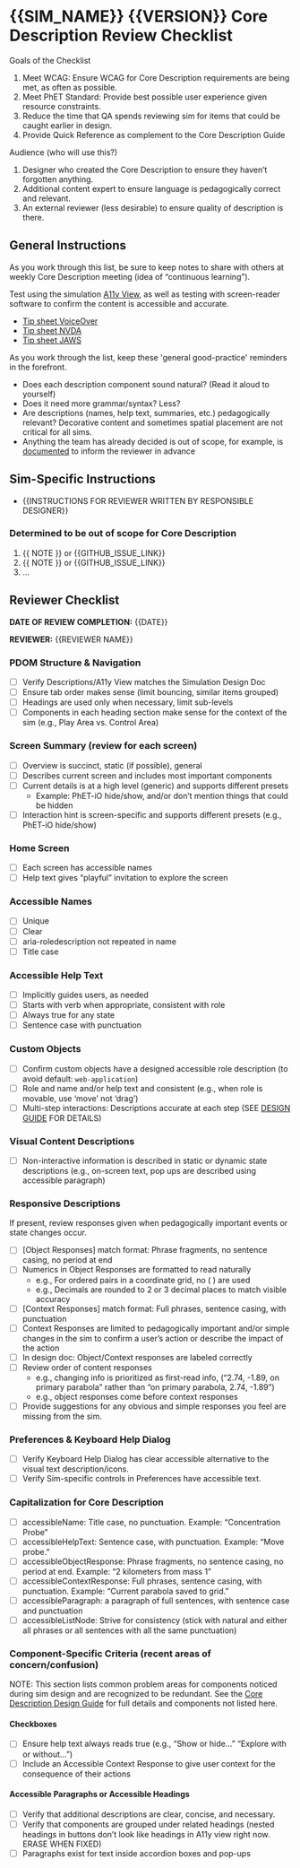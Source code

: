 <!-- 

Helpful Links

- Core Description Guide: [Description Design Guide and Tips:  Core](https://docs.google.com/document/d/1kCivjmuXiMzrFkYUigZFgDkssoEWGW_-OaXDk9myV00/edit?tab=t.0#heading=h.rj5etgrq1nf7)  
  Core Description Overview: [https://github.com/phetsims/phet-info/blob/main/doc/core-description-overview.md](https://github.com/phetsims/phet-info/blob/main/doc/core-description-overview.md)  
- QA Instructions on Testing Core Description: [https://github.com/phetsims/qa/blob/bcef426d259224dc6caac6da49e1ae70b6e10187/documentation/qa-book.md\#core-description](https://github.com/phetsims/qa/blob/bcef426d259224dc6caac6da49e1ae70b6e10187/documentation/qa-book.md#core-description)  
- Exemplars 

**To begin Core Description review, the responsible designer should:**

* Copy this checklist to a new GitHub issue titled "Core Description Review" and labeled `design:description`.
* Complete (or delete) the **Sim-Specific Instructions** section.
* Delete (or ~~strikethrough~~) checklist items and sections that are not relevant.
* Replace {{GITHUB_ISSUE_LINK}} with links to GitHub issues.
* Assign the GitHub issue to the designer who is doing the review.

* The responsible designer is responsible for removing the irrelevant parts
* A checked-off item doesn't mean "no problem here", it means "it was reviewed"
* Problems can be noted in side issues that reference this issue

!! DELETE THIS COMMENT BLOCK WHEN COPYING THE CHECKLIST !!

-->

# {{SIM_NAME}} {{VERSION}} Core Description Review Checklist

Goals of the Checklist

1. Meet WCAG: Ensure WCAG for Core Description requirements are being met, as often as possible.  
2. Meet PhET Standard: Provide best possible user experience given resource constraints.  
3. Reduce the time that QA spends reviewing sim for items that could be caught earlier in design.  
4. Provide Quick Reference as complement to the Core Description Guide

Audience (who will use this?)

1. Designer who created the Core Description to ensure they haven’t forgotten anything.  
2. Additional content expert to ensure language is pedagogically correct and relevant.  
3. An external reviewer (less desirable) to ensure quality of description is there.
   
## General Instructions

As you work through this list, be sure to keep notes to share with others at weekly Core Description meeting (idea of “continuous learning”).

Test using the simulation [A11y View](https://bayes.colorado.edu/dev/phettest/phetmarks/), as well as testing with screen-reader software to confirm the content is accessible and accurate.

- [Tip sheet VoiceOver](https://docs.google.com/document/d/1qz0Dm2lA67tRhgw1GaHVeOSnldBoMj7AT5UE_UaXz1U/edit)  
- [Tip sheet NVDA](https://docs.google.com/document/d/1pgfyEER7ZlpJlXSwvSCbNBuoCa5oOexc7QvTuFZu-Mo/edit)  
- [Tip sheet JAWS](https://docs.google.com/document/d/1aggemqGsb2CdR7PxgLG50kOg4ZwBPM2M3eI3okyZHJ8/edit)

As you work through the list, keep these 'general good-practice' reminders in the forefront.

- Does each description component sound natural? (Read it aloud to yourself)  
- Does it need more grammar/syntax? Less?
- Are descriptions (names, help text, summaries, etc.) pedagogically relevant? Decorative content and sometimes spatial placement are not critical for all sims.
- Anything the team has already decided is out of scope, for example, is [documented](#determined-to-be-out-of-scope-for-core-description) to inform the reviewer in advance

## Sim-Specific Instructions

- {{INSTRUCTIONS FOR REVIEWER WRITTEN BY RESPONSIBLE DESIGNER}}

### Determined to be out of scope for Core Description

1. {{ NOTE }} or {{GITHUB_ISSUE_LINK}}  
2. {{ NOTE }} or {{GITHUB_ISSUE_LINK}}  
3. …

## Reviewer Checklist

**DATE OF REVIEW COMPLETION:** {{DATE}}

**REVIEWER:** {{REVIEWER NAME}}

### PDOM Structure & Navigation

- [ ] Verify Descriptions/A11y View matches the Simulation Design Doc  
- [ ] Ensure tab order makes sense (limit bouncing, similar items grouped)  
- [ ] Headings are used only when necessary, limit sub-levels  
- [ ] Components in each heading section make sense for the context of the sim (e.g., Play Area vs. Control Area)

### Screen Summary (review for each screen)

- [ ] Overview is succinct, static (if possible), general  
- [ ] Describes current screen and includes most important components  
- [ ] Current details is at a high level (generic) and supports different presets  
  - Example: PhET-iO hide/show, and/or don’t mention things that could be hidden  
- [ ] Interaction hint is screen-specific and supports different presets (e.g., PhET-iO hide/show)

### Home Screen

- [ ] Each screen has accessible names  
- [ ] Help text gives “playful” invitation to explore the screen

### Accessible Names

- [ ] Unique  
- [ ] Clear  
- [ ] aria-roledescription not repeated in name  
- [ ] Title case

### Accessible Help Text

- [ ] Implicitly guides users, as needed  
- [ ] Starts with verb when appropriate, consistent with role  
- [ ] Always true for any state  
- [ ] Sentence case with punctuation

### Custom Objects

- [ ] Confirm custom objects have a designed accessible role description (to avoid default: `web-application`)  
- [ ] Role and name and/or help text and consistent (e.g., when role is movable, use ‘move’ not ‘drag’)  
- [ ] Multi-step interactions: Descriptions accurate at each step (SEE [DESIGN GUIDE](https://docs.google.com/document/d/1kCivjmuXiMzrFkYUigZFgDkssoEWGW_-OaXDk9myV00/edit?tab=t.0#heading=h.rj5etgrq1nf7) FOR DETAILS)

### Visual Content Descriptions

- [ ] Non-interactive information is described in static or dynamic state descriptions (e.g., on-screen text, pop ups are described using accessible paragraph)

### Responsive Descriptions

If present, review responses given when pedagogically important events or state changes occur.

- [ ] \[Object Responses\] match format: Phrase fragments, no sentence casing, no period at end  
- [ ] Numerics in Object Responses are formatted to read naturally  
  - e.g., For ordered pairs in a coordinate grid, no ( ) are used  
  - e.g., Decimals are rounded to 2 or 3 decimal places to match visible accuracy  
- [ ] \[Context Responses\] match format: Full phrases, sentence casing, with punctuation  
- [ ] Context Responses are limited to pedagogically important and/or simple changes in the sim to confirm a user’s action or describe the impact of the action  
- [ ] In design doc: Object/Context responses are labeled correctly  
- [ ] Review order of content responses  
  - e.g., changing info is prioritized as first-read info, (“2.74, \-1.89, on primary parabola” rather than “on primary parabola, 2.74, \-1.89”)  
  - e.g., object responses come before context responses  
- [ ] Provide suggestions for any obvious and simple responses you feel are missing from the sim.

### **Preferences & Keyboard Help Dialog**

- [ ] Verify Keyboard Help Dialog has clear accessible alternative to the visual text description/icons.  
- [ ] Verify Sim-specific controls in Preferences have accessible text.

### **Capitalization for Core Description**

- [ ] accessibleName: Title case, no punctuation. Example: “Concentration Probe”  
- [ ] accessibleHelpText: Sentence case, with punctuation. Example: “Move probe.”  
- [ ] accessibleObjectResponse: Phrase fragments, no sentence casing, no period at end. Example: “2 kilometers from mass 1”  
- [ ] accessibleContextResponse: Full phrases, sentence casing, with punctuation. Example: “Current parabola saved to grid.”  
- [ ] accessibleParagraph: a paragraph of full sentences, with sentence case and punctuation  
- [ ] accessibleListNode: Strive for consistency (stick with natural and either all phrases or all sentences with all the same punctuation)

### **Component-Specific Criteria (recent areas of concern/confusion)**

NOTE: This section lists common problem areas for components noticed during sim design and are recognized to be redundant. See the [Core Description Design Guide](https://docs.google.com/document/d/1kCivjmuXiMzrFkYUigZFgDkssoEWGW_-OaXDk9myV00/edit?tab=t.0#heading=h.rj5etgrq1nf7) for full details and components not listed here.

#### Checkboxes

- [ ] Ensure help text always reads true (e.g., “Show or hide…” “Explore with or without…”)  
- [ ] Include an Accessible Context Response to give user context for the consequence of their actions

#### Accessible Paragraphs or Accessible Headings

- [ ] Verify that additional descriptions are clear, concise, and necessary.  
- [ ] Verify that components are grouped under related headings (nested headings in buttons don’t look like headings in A11y view right now. ERASE WHEN FIXED)  
- [ ] Paragraphs exist for text inside accordion boxes and pop-ups
